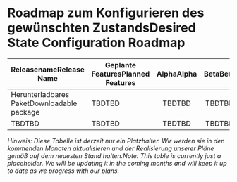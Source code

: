 # <a name="desired-state-configuration-roadmap"></a><span data-ttu-id="9c3b4-101">Roadmap zum Konfigurieren des gewünschten Zustands</span><span class="sxs-lookup"><span data-stu-id="9c3b4-101">Desired State Configuration Roadmap</span></span>

| <span data-ttu-id="9c3b4-102">Releasename</span><span class="sxs-lookup"><span data-stu-id="9c3b4-102">Release Name</span></span> | <span data-ttu-id="9c3b4-103">Geplante Features</span><span class="sxs-lookup"><span data-stu-id="9c3b4-103">Planned Features</span></span> | <span data-ttu-id="9c3b4-104">Alpha</span><span class="sxs-lookup"><span data-stu-id="9c3b4-104">Alpha</span></span> | <span data-ttu-id="9c3b4-105">Beta</span><span class="sxs-lookup"><span data-stu-id="9c3b4-105">Beta</span></span> | <span data-ttu-id="9c3b4-106">RTM</span><span class="sxs-lookup"><span data-stu-id="9c3b4-106">RTM</span></span> |
| ---- | -------- | :-------: | :-------:| :-----: |
| <span data-ttu-id="9c3b4-107">Herunterladbares Paket</span><span class="sxs-lookup"><span data-stu-id="9c3b4-107">Downloadable package</span></span> | <span data-ttu-id="9c3b4-108">TBD</span><span class="sxs-lookup"><span data-stu-id="9c3b4-108">TBD</span></span> | <span data-ttu-id="9c3b4-109">TBD</span><span class="sxs-lookup"><span data-stu-id="9c3b4-109">TBD</span></span> | <span data-ttu-id="9c3b4-110">TBD</span><span class="sxs-lookup"><span data-stu-id="9c3b4-110">TBD</span></span> | <span data-ttu-id="9c3b4-111">TBD</span><span class="sxs-lookup"><span data-stu-id="9c3b4-111">TBD</span></span> |
| <span data-ttu-id="9c3b4-112">TBD</span><span class="sxs-lookup"><span data-stu-id="9c3b4-112">TBD</span></span> | <span data-ttu-id="9c3b4-113">TBD</span><span class="sxs-lookup"><span data-stu-id="9c3b4-113">TBD</span></span> | <span data-ttu-id="9c3b4-114">TBD</span><span class="sxs-lookup"><span data-stu-id="9c3b4-114">TBD</span></span> | <span data-ttu-id="9c3b4-115">TBD</span><span class="sxs-lookup"><span data-stu-id="9c3b4-115">TBD</span></span> | <span data-ttu-id="9c3b4-116">TBD</span><span class="sxs-lookup"><span data-stu-id="9c3b4-116">TBD</span></span> |

<span data-ttu-id="9c3b4-117">*Hinweis: Diese Tabelle ist derzeit nur ein Platzhalter. Wir werden sie in den kommenden Monaten aktualisieren und der Realisierung unserer Pläne gemäß auf dem neuesten Stand halten.*</span><span class="sxs-lookup"><span data-stu-id="9c3b4-117">*Note: This table is currently just a placeholder. We will be updating it in the coming months and will keep it up to date as we progress with our plans.*</span></span>
